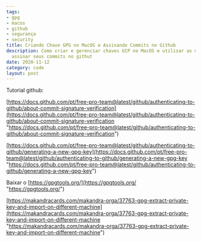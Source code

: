 ```yaml
---
tags:
- gpg
- macos
- github
- segurança
- security
title: Criando Chave GPG no MacOS e Assinando Commits no Github
description: Como criar e gerenciar chaves GCP no MacOS e utilizar as mesmas para
  assinar seus commits no githut
date: 2020-11-12
category: code
layout: post
---
```

Tutorial github:

[https://docs.github.com/pt/free-pro-team@latest/github/authenticating-to-github/about-commit-signature-verification](https://docs.github.com/pt/free-pro-team@latest/github/authenticating-to-github/about-commit-signature-verification "https://docs.github.com/pt/free-pro-team@latest/github/authenticating-to-github/about-commit-signature-verification")

[https://docs.github.com/pt/free-pro-team@latest/github/authenticating-to-github/generating-a-new-gpg-key](https://docs.github.com/pt/free-pro-team@latest/github/authenticating-to-github/generating-a-new-gpg-key "https://docs.github.com/pt/free-pro-team@latest/github/authenticating-to-github/generating-a-new-gpg-key")

Baixar o [https://gpgtools.org/](https://gpgtools.org/ "https://gpgtools.org/")

[https://makandracards.com/makandra-orga/37763-gpg-extract-private-key-and-import-on-different-machine](https://makandracards.com/makandra-orga/37763-gpg-extract-private-key-and-import-on-different-machine "https://makandracards.com/makandra-orga/37763-gpg-extract-private-key-and-import-on-different-machine")